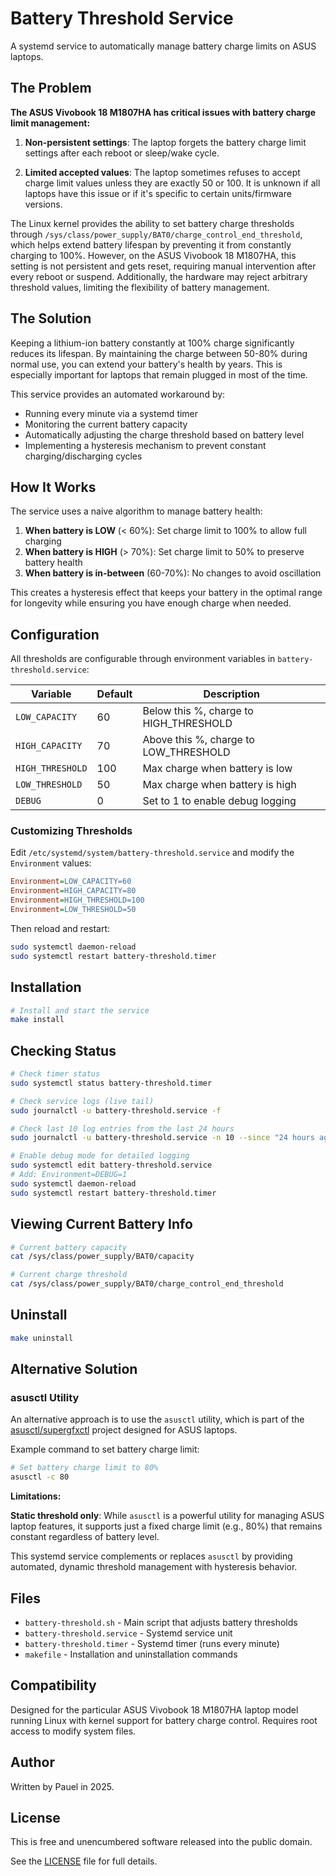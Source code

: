 # Battery Threshold Service

A systemd service to automatically manage battery charge limits on ASUS laptops.

## The Problem

**The ASUS Vivobook 18 M1807HA has critical issues with battery charge limit management:**

1. **Non-persistent settings**: The laptop forgets the battery charge limit settings after each reboot or sleep/wake cycle.

2. **Limited accepted values**: The laptop sometimes refuses to accept charge limit values unless they are exactly 50 or 100. It is unknown if all laptops have this issue or if it's specific to certain units/firmware versions.

The Linux kernel provides the ability to set battery charge thresholds through `/sys/class/power_supply/BAT0/charge_control_end_threshold`, which helps extend battery lifespan by preventing it from constantly charging to 100%. However, on the ASUS Vivobook 18 M1807HA, this setting is not persistent and gets reset, requiring manual intervention after every reboot or suspend. Additionally, the hardware may reject arbitrary threshold values, limiting the flexibility of battery management.

## The Solution

Keeping a lithium-ion battery constantly at 100% charge significantly reduces its lifespan. By maintaining the charge between 50-80% during normal use, you can extend your battery's health by years. This is especially important for laptops that remain plugged in most of the time.

This service provides an automated workaround by:
- Running every minute via a systemd timer
- Monitoring the current battery capacity
- Automatically adjusting the charge threshold based on battery level
- Implementing a hysteresis mechanism to prevent constant charging/discharging cycles

## How It Works

The service uses a naive algorithm to manage battery health:

1. **When battery is LOW** (< 60%): Set charge limit to 100% to allow full charging
2. **When battery is HIGH** (> 70%): Set charge limit to 50% to preserve battery health
3. **When battery is in-between** (60-70%): No changes to avoid oscillation

This creates a hysteresis effect that keeps your battery in the optimal range for longevity while ensuring you have enough charge when needed.

## Configuration

All thresholds are configurable through environment variables in `battery-threshold.service`:

| Variable | Default | Description |
|----------|---------|-------------|
| `LOW_CAPACITY` | 60 | Below this %, charge to HIGH_THRESHOLD |
| `HIGH_CAPACITY` | 70 | Above this %, charge to LOW_THRESHOLD |
| `HIGH_THRESHOLD` | 100 | Max charge when battery is low |
| `LOW_THRESHOLD` | 50 | Max charge when battery is high |
| `DEBUG` | 0 | Set to 1 to enable debug logging |

### Customizing Thresholds

Edit `/etc/systemd/system/battery-threshold.service` and modify the `Environment` values:

```ini
Environment=LOW_CAPACITY=60
Environment=HIGH_CAPACITY=80
Environment=HIGH_THRESHOLD=100
Environment=LOW_THRESHOLD=50
```

Then reload and restart:
```bash
sudo systemctl daemon-reload
sudo systemctl restart battery-threshold.timer
```

## Installation

```bash
# Install and start the service
make install
```

## Checking Status

```bash
# Check timer status
sudo systemctl status battery-threshold.timer

# Check service logs (live tail)
sudo journalctl -u battery-threshold.service -f

# Check last 10 log entries from the last 24 hours
sudo journalctl -u battery-threshold.service -n 10 --since "24 hours ago"

# Enable debug mode for detailed logging
sudo systemctl edit battery-threshold.service
# Add: Environment=DEBUG=1
sudo systemctl daemon-reload
sudo systemctl restart battery-threshold.timer
```

## Viewing Current Battery Info

```bash
# Current battery capacity
cat /sys/class/power_supply/BAT0/capacity

# Current charge threshold
cat /sys/class/power_supply/BAT0/charge_control_end_threshold
```

## Uninstall

```bash
make uninstall
```

## Alternative Solution

### asusctl Utility

An alternative approach is to use the `asusctl` utility, which is part of the [asusctl/supergfxctl](https://gitlab.com/asus-linux/asusctl) project designed for ASUS laptops.

Example command to set battery charge limit:

```bash
# Set battery charge limit to 80%
asusctl -c 80
```

**Limitations:**

**Static threshold only**: While `asusctl` is a powerful utility for managing ASUS laptop features, it supports just a fixed charge limit (e.g., 80%) that remains constant regardless of battery level. 

This systemd service complements or replaces `asusctl` by providing automated, dynamic threshold management with hysteresis behavior.

## Files

- `battery-threshold.sh` - Main script that adjusts battery thresholds
- `battery-threshold.service` - Systemd service unit
- `battery-threshold.timer` - Systemd timer (runs every minute)
- `makefile` - Installation and uninstallation commands

## Compatibility

Designed for the particular ASUS Vivobook 18 M1807HA laptop model running Linux with kernel support for battery charge control. Requires root access to modify system files.

## Author

Written by Pauel in 2025.

## License

This is free and unencumbered software released into the public domain.

See the [LICENSE](LICENSE) file for full details.

